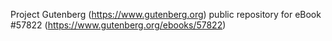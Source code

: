 Project Gutenberg (https://www.gutenberg.org) public repository for
eBook #57822 (https://www.gutenberg.org/ebooks/57822)
